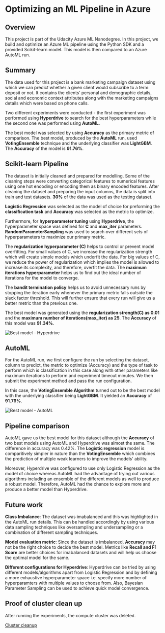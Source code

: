 # Optimizing an ML Pipeline in Azure

## Overview
This project is part of the Udacity Azure ML Nanodegree.
In this project, we build and optimize an Azure ML pipeline using the Python SDK and a provided Scikit-learn model.
This model is then compared to an Azure AutoML run.

## Summary
The data used for this project is a bank marketing campaign dataset using which we can predict whether a given client would subscribe to a term deposit or not. It contains the clients' personal and demographic details, social and economic context attributes along with the marketing campaigns details which were based on phone calls.

Two different experiments were conducted - the first experiment was performed using **Hyperdrive** to search for the best hyperparameters while the second one was performed using **AutoML**. 

The best model was selected by using **Accuracy** as the primary metric of comparison. The best model, produced by the **AutoML** run, used **VotingEnsemble** technique and the underlying classifier was **LightGBM**. The **Accuracy** of the model is **91.76%**.

## Scikit-learn Pipeline
The dataset is initially cleaned and prepared for modelling. Some of the cleaning steps were converting categorical features to numerical features using one hot encoding or encoding them as binary encoded features. After cleaning the dataset and preparing the input columns, the data is split into train and test datasets. **30%** of the data was used as the testing dataset.

**Logistic Regression** was selected as the model of choice for preforming the **classification task** and **Accuracy** was selected as the metric to optimize.

Furthermore, for **hyperparameter tuning** using **Hyperdrive**, the hyperparameter space was defined for **C** and **max_iter** parameters. **RandomParameterSampling** was used to search over different sets of hyperparameters to maximize our primary metric. 

The **regularization hyperparameter (C)** helps to control or prevent model overfitting. For small values of C, we increase the regularization strength which will create simple models which underfit the data. For big values of C, we reduce the power of regularization which implies the model is allowed to increase its complexity, and therefore, overfit the data. The **maximum iterations hyperparameter** helps us to find out the ideal number of iterations for the model to converge.

The **bandit termination policy** helps us to avoid unnecessary runs by stopping the iteration early whenever the primary metric falls outside the slack factor threshold. This will further ensure that every run will give us a better metric than the previous one.

The best model was generated using the **regularization strength(C) as 0.01** and the **maximum number of iterations(max_iter) as 25**.  The **Accuracy** of this model was **91.34%**.

![Best model - Hyperdrive](https://github.com/Mukundaram/nd00333_AZMLND_Optimizing_a_Pipeline_in_Azure-Starter_Files/blob/master/Ouput_images/Hyperdrive_best_run.PNG "Best model overview - Hyperdrive")

## AutoML
For the AutoML run, we first configure the run by selecting the dataset, column to predict, the metric to optimize (Accuracy) and the type of task to perform which is classification in this case along with other parameters like maximum iterations to perform and experiment timeout minutes. We then submit the experiment method and pass the run configuration.

In this case, the **VotingEnsemble Algorithm** turned out to be the best model with the underlying classifier being **LightGBM**. It yielded an **Accuracy** of **91.76%**.

![Best model - AutoML](https://github.com/Mukundaram/nd00333_AZMLND_Optimizing_a_Pipeline_in_Azure-Starter_Files/blob/master/Ouput_images/AutoML_best_model_metrics.PNG "Best model overview - AutoML")

## Pipeline comparison
AutoML gave us the best model for this dataset although the **Accuracy** of two best models using AutoML and Hyperdrive was almost the same. The difference in accuracy was 0.42%. The **Logistic regression** model is comparitively simpler in nature than the **VotingEnsemble** which combines the prediction of multiple weak learners to improve the models' ability. 

Moreover, Hyperdrive was configured to use only Logistic Regression as the model of choice whereas AutoML had the advantage of trying out various algorithms including an ensemble of the different models as well to produce a robust model. Therefore, AutoML had the chance to explore more and produce a better model than Hyperdrive.

## Future work
**Class Imbalance**: The dataset was imabalanced and this was highlighted in the AutoML run details. This can be handled accordingly by using various data sampling techniques like oversampling and undersampling or a combination of different sampling techniques.

**Model evaluation metric**: Since the dataset is imbalanced, **Accuracy** may not be the right choice to decide the best model. Metrics like **Recall and F1 Score** are better choices for imabalanced datasets and will help us choose the optimal model for the same.

**Different configurations for Hyperdrive**: Hyperdrive can be tried by using different models/algorithms apart from Logistic Regression and by defining a more exhaustive hyperparameter space i.e. specify more number of hyperparamters with multiple values to choose from. Also, Bayesian Parameter Sampling can be used to achieve quick model convergence.

## Proof of cluster clean up
After running the experiments, the compute cluster was deleted.

[Cluster cleanup](https://github.com/Mukundaram/nd00333_AZMLND_Optimizing_a_Pipeline_in_Azure-Starter_Files/blob/master/Ouput_images/Cluster_cleanup.PNG)
